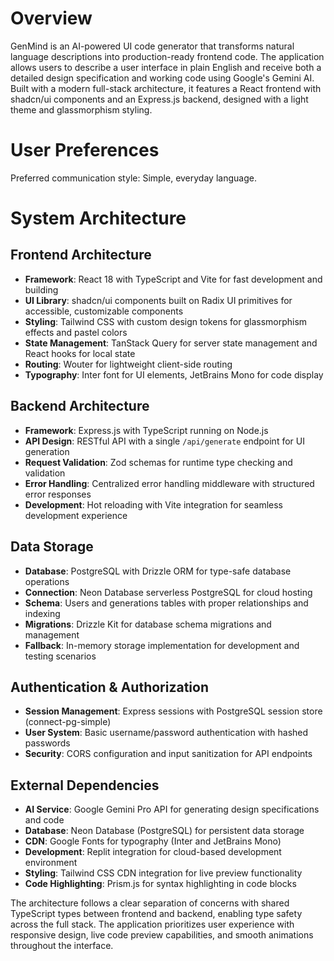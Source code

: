 # Overview

GenMind is an AI-powered UI code generator that transforms natural language descriptions into production-ready frontend code. The application allows users to describe a user interface in plain English and receive both a detailed design specification and working code using Google's Gemini AI. Built with a modern full-stack architecture, it features a React frontend with shadcn/ui components and an Express.js backend, designed with a light theme and glassmorphism styling.

# User Preferences

Preferred communication style: Simple, everyday language.

# System Architecture

## Frontend Architecture
- **Framework**: React 18 with TypeScript and Vite for fast development and building
- **UI Library**: shadcn/ui components built on Radix UI primitives for accessible, customizable components
- **Styling**: Tailwind CSS with custom design tokens for glassmorphism effects and pastel colors
- **State Management**: TanStack Query for server state management and React hooks for local state
- **Routing**: Wouter for lightweight client-side routing
- **Typography**: Inter font for UI elements, JetBrains Mono for code display

## Backend Architecture
- **Framework**: Express.js with TypeScript running on Node.js
- **API Design**: RESTful API with a single `/api/generate` endpoint for UI generation
- **Request Validation**: Zod schemas for runtime type checking and validation
- **Error Handling**: Centralized error handling middleware with structured error responses
- **Development**: Hot reloading with Vite integration for seamless development experience

## Data Storage
- **Database**: PostgreSQL with Drizzle ORM for type-safe database operations
- **Connection**: Neon Database serverless PostgreSQL for cloud hosting
- **Schema**: Users and generations tables with proper relationships and indexing
- **Migrations**: Drizzle Kit for database schema migrations and management
- **Fallback**: In-memory storage implementation for development and testing scenarios

## Authentication & Authorization
- **Session Management**: Express sessions with PostgreSQL session store (connect-pg-simple)
- **User System**: Basic username/password authentication with hashed passwords
- **Security**: CORS configuration and input sanitization for API endpoints

## External Dependencies
- **AI Service**: Google Gemini Pro API for generating design specifications and code
- **Database**: Neon Database (PostgreSQL) for persistent data storage
- **CDN**: Google Fonts for typography (Inter and JetBrains Mono)
- **Development**: Replit integration for cloud-based development environment
- **Styling**: Tailwind CSS CDN integration for live preview functionality
- **Code Highlighting**: Prism.js for syntax highlighting in code blocks

The architecture follows a clear separation of concerns with shared TypeScript types between frontend and backend, enabling type safety across the full stack. The application prioritizes user experience with responsive design, live code preview capabilities, and smooth animations throughout the interface.